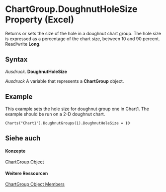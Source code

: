 
# ChartGroup.DoughnutHoleSize Property (Excel)

Returns or sets the size of the hole in a doughnut chart group. The hole size is expressed as a percentage of the chart size, between 10 and 90 percent. Read/write  **Long**.


## Syntax

 _Ausdruck_. **DoughnutHoleSize**

 _Ausdruck_ A variable that represents a **ChartGroup** object.


## Example

This example sets the hole size for doughnut group one in Chart1. The example should be run on a 2-D doughnut chart.


```
Charts("Chart1").DoughnutGroups(1).DoughnutHoleSize = 10
```


## Siehe auch


#### Konzepte


[ChartGroup Object](7eee66c5-04a7-fd86-6e34-4c22ccaf8de0.md)
#### Weitere Ressourcen


[ChartGroup Object Members](http://msdn.microsoft.com/library/2d31f7af-d639-c8f4-0714-08fc618ec92d%28Office.15%29.aspx)